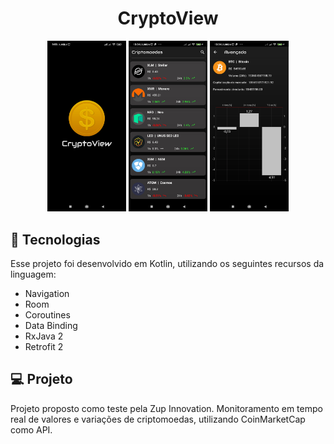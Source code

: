 <h1 align="center">
   CryptoView
</h1>

<p align="center">
  <img alt="splash" src=".github/splash.jpg" width="25%">
  <img alt="list" src=".github/list.jpg" width="25%">
  <img alt="detail" src=".github/details.jpg" width="25%">
</p>

## 🚀 Tecnologias

Esse projeto foi desenvolvido em Kotlin, utilizando os seguintes recursos da linguagem:

- Navigation
- Room
- Coroutines
- Data Binding
- RxJava 2
- Retrofit 2

## 💻 Projeto

Projeto proposto como teste pela Zup Innovation. Monitoramento em tempo real de valores e variações de criptomoedas, utilizando CoinMarketCap como API.
